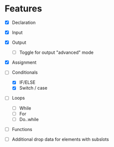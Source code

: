 # Features

-   [x] Declaration
-   [x] Input
-   [x] Output
    -   [ ] Toggle for output "advanced" mode
-   [x] Assignment

-   [ ] Conditionals

    -   [x] IF/ELSE
    -   [x] Switch / case

-   [ ] Loops

    -   [ ] While
    -   [ ] For
    -   [ ] Do..while

-   [ ] Functions

-   [ ] Additional drop data for elements with subslots
